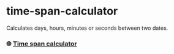 # time-span-calculator

Calculates days, hours, minutes or seconds between two dates.

### 🌐 [Time span calculator](https://rieznik.github.io/time-span-calculator/)
